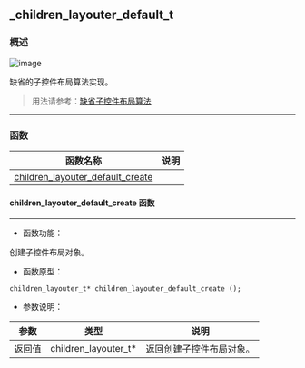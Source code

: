 ## \_children\_layouter\_default\_t
### 概述
![image](images/_children_layouter_default_t_0.png)


 缺省的子控件布局算法实现。

> 用法请参考：[缺省子控件布局算法](
https://github.com/zlgopen/awtk/blob/master/docs/children_layouter_default.md)



----------------------------------
### 函数
<p id="_children_layouter_default_t_methods">

| 函数名称 | 说明 | 
| -------- | ------------ | 
| <a href="#_children_layouter_default_t_children_layouter_default_create">children\_layouter\_default\_create</a> |  |
#### children\_layouter\_default\_create 函数
-----------------------

* 函数功能：

> <p id="_children_layouter_default_t_children_layouter_default_create">
 创建子控件布局对象。





* 函数原型：

```
children_layouter_t* children_layouter_default_create ();
```

* 参数说明：

| 参数 | 类型 | 说明 |
| -------- | ----- | --------- |
| 返回值 | children\_layouter\_t* | 返回创建子控件布局对象。 |

